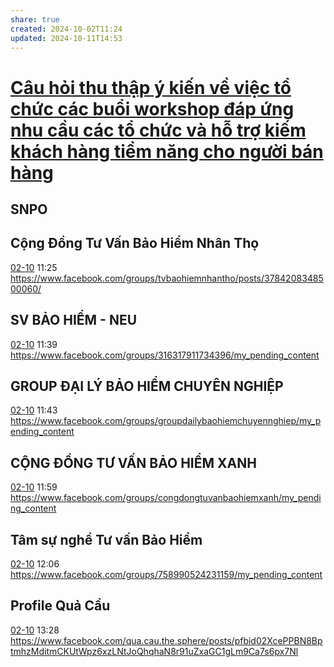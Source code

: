 ```yaml
---
share: true
created: 2024-10-02T11:24
updated: 2024-10-11T14:53
---
```

# [Câu hỏi thu thập ý kiến về việc tổ chức các buổi workshop đáp ứng nhu cầu các tổ chức và hỗ trợ kiếm khách hàng tiềm năng cho người bán hàng](./Nghi%C3%AAn%20c%E1%BB%A9u%20ng%C6%B0%E1%BB%9Di%20d%C3%B9ng/C%C3%A2u%20h%E1%BB%8Fi%20thu%20th%E1%BA%ADp%20%C3%BD%20ki%E1%BA%BFn%20v%E1%BB%81%20vi%E1%BB%87c%20t%E1%BB%95%20ch%E1%BB%A9c%20c%C3%A1c%20bu%E1%BB%95i%20workshop%20%C4%91%C3%A1p%20%E1%BB%A9ng%20nhu%20c%E1%BA%A7u%20c%C3%A1c%20t%E1%BB%95%20ch%E1%BB%A9c%20v%C3%A0%20h%E1%BB%97%20tr%E1%BB%A3%20ki%E1%BA%BFm%20kh%C3%A1ch%20h%C3%A0ng%20ti%E1%BB%81m%20n%C4%83ng%20cho%20ng%C6%B0%E1%BB%9Di%20b%C3%A1n%20h%C3%A0ng.md)
## SNPO
## Cộng Đồng Tư Vấn Bảo Hiểm Nhân Thọ
[02-10](02-10.md) 11:25 https://www.facebook.com/groups/tvbaohiemnhantho/posts/3784208348500060/

## SV BẢO HIỂM - NEU
[02-10](02-10.md) 11:39 https://www.facebook.com/groups/316317911734396/my_pending_content

## GROUP ĐẠI LÝ BẢO HIỂM CHUYÊN NGHIỆP
[02-10](02-10.md) 11:43 https://www.facebook.com/groups/groupdailybaohiemchuyennghiep/my_pending_content

## CỘNG ĐỒNG TƯ VẤN BẢO HIỂM XANH
[02-10](02-10.md) 11:59 https://www.facebook.com/groups/congdongtuvanbaohiemxanh/my_pending_content

## Tâm sự nghề Tư vấn Bảo Hiểm
[02-10](02-10.md) 12:06 https://www.facebook.com/groups/758990524231159/my_pending_content

## Profile Quả Cầu
[02-10](02-10.md) 13:28 https://www.facebook.com/qua.cau.the.sphere/posts/pfbid02XcePPBN8BptmhzMditmCKUtWpz6xzLNtJoQhqhaN8r91uZxaGC1gLm9Ca7s6px7Nl